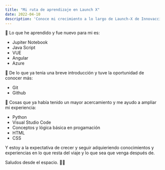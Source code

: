 ```yaml
---
title: "Mi ruta de aprendizaje en Launch X"
date: 2022-04-10
description: 'Conoce mi crecimiento a lo largo de Launch-X de Innovacción Virtual'
---
```


:closed_book: Lo que he aprendido y fue nuevo para mi es:
- Jupiter Notebook
- Java Script
- VUE
- Angular
- Azure


:green_book: De lo que ya tenia una breve introducción y tuve la oportunidad de conocer más:
- Git
- Github


:blue_book: Cosas que ya había tenido un mayor acercamiento y me ayudo a ampliar mi experiencia:
- Python
- Visual Studio Code
- Conceptos y lógica básica en progamación
- HTML
- CSS


Y estoy a la expectativa de crecer y seguir adquieriendo conocimientos y experiencias en lo que resta del viaje y lo que sea que venga después de.

Saludos desde el espacio. 	:astronaut:
